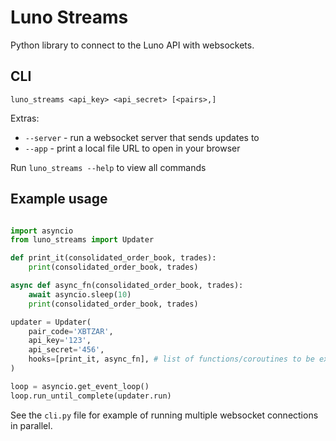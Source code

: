 # Luno Streams

Python library to connect to the Luno API with websockets.

## CLI

```
luno_streams <api_key> <api_secret> [<pairs>,]
```

Extras:

* `--server` - run a websocket server that sends updates to
* `--app` - print a local file URL to open in your browser

Run `luno_streams --help` to view all commands

## Example usage

```python

import asyncio
from luno_streams import Updater

def print_it(consolidated_order_book, trades):
    print(consolidated_order_book, trades)

async def async_fn(consolidated_order_book, trades):
    await asyncio.sleep(10)
    print(consolidated_order_book, trades)

updater = Updater(
    pair_code='XBTZAR',
    api_key='123',
    api_secret='456',
    hooks=[print_it, async_fn], # list of functions/coroutines to be executed when order book is updated
)

loop = asyncio.get_event_loop()
loop.run_until_complete(updater.run)
```

See the `cli.py` file for example of running multiple websocket connections in parallel.
